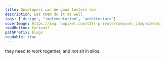 ```yaml
---
title: Developers can be good testers too
description: Let them do it as well
tags: ['design', "implementation", 'architecture']
coverImage: https://img.rawpixel.com/s3fs-private/rawpixel_images/website_content/pd19-20092_1.jpg?w=1000&dpr=1&fit=default&crop=default&q=65&vib=3&con=3&usm=15&bg=F4F4F3&ixlib=js-2.2.1&s=cef4e06cd1f512df14e581e263e6cdad
readButton: Curious?
pathPrefix: blogs
readable: true
---
```


they need to work together, and not sit in silos.